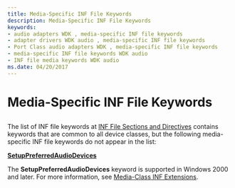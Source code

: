 ```yaml
---
title: Media-Specific INF File Keywords
description: Media-Specific INF File Keywords
keywords:
- audio adapters WDK , media-specific INF file keywords
- adapter drivers WDK audio , media-specific INF file keywords
- Port Class audio adapters WDK , media-specific INF file keywords
- media-specific INF file keywords WDK audio
- INF file media keywords WDK audio
ms.date: 04/20/2017
---
```


# Media-Specific INF File Keywords


## <span id="media_specific_inf_file_keywords"></span><span id="MEDIA_SPECIFIC_INF_FILE_KEYWORDS"></span>


The list of INF file keywords at [INF File Sections and Directives](../install/index.md) contains keywords that are common to all device classes, but the following media-specific INF file keywords do not appear in the list:

[**SetupPreferredAudioDevices**](./setuppreferredaudiodevices.md)

The **SetupPreferredAudioDevices** keyword is supported in Windows 2000 and later. For more information, see [Media-Class INF Extensions](./media-class-inf-extensions.md).

